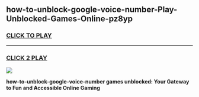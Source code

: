 
## how-to-unblock-google-voice-number-Play-Unblocked-Games-Online-pz8yp
<h3>
<a href="https://premium76.site?title=how-to-unblock-google-voice-number&ref=25A">CLICK TO PLAY</a></h3>
<hr>

<h3>
<a href="https://premium76.site?title=how-to-unblock-google-voice-number&ref=25A">CLICK 2 PLAY</a>
  
</h3>

<a href="https://premium76.site?title=how-to-unblock-google-voice-number&ref=25A"><img src="https://clearcache.store/games.png"></a>


**how-to-unblock-google-voice-number games unblocked: Your Gateway to Fun and Accessible Online Gaming**
